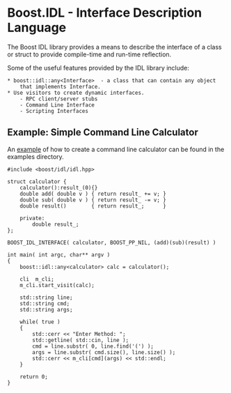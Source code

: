 Boost.IDL - Interface Description Language 
==========================================

The Boost IDL library provides a means to describe the interface
of a class or struct to provide compile-time and run-time reflection.

Some of the useful features provided by the IDL library include:

    * boost::idl::any<Interface>  - a class that can contain any object
        that implements Interface.
    * Use visitors to create dynamic interfaces.
        - RPC client/server stubs
        - Command Line Interface
        - Scripting Interfaces


Example: Simple Command Line Calculator
---------------------------------------

An [example](https://github.com/bytemaster/boost_idl/blob/master/examples/simple.cpp) 
of how to create a command line calculator can be found in the examples directory.


    #include <boost/idl/idl.hpp>

    struct calculator {
        calculator():result_(0){}
        double add( double v ) { return result_ += v; }
        double sub( double v ) { return result_ -= v; }
        double result()        { return result_;      }

        private:
            double result_;
    };

    BOOST_IDL_INTERFACE( calculator, BOOST_PP_NIL, (add)(sub)(result) )

    int main( int argc, char** argv )
    {
        boost::idl::any<calculator> calc = calculator();

        cli  m_cli;
        m_cli.start_visit(calc);

        std::string line;
        std::string cmd;
        std::string args;

        while( true )
        {
            std::cerr << "Enter Method: ";
            std::getline( std::cin, line );
            cmd = line.substr( 0, line.find('(') );
            args = line.substr( cmd.size(), line.size() );
            std::cerr << m_cli[cmd](args) << std::endl;
        }

        return 0;
    }

